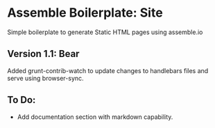 # Assemble Boilerplate: Site

Simple boilerplate to generate Static HTML pages using assemble.io

## Version 1.1: Bear

Added grunt-contrib-watch to update changes to handlebars files and serve using browser-sync.

## To Do:

* Add documentation section with markdown capability.